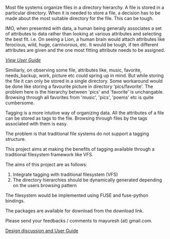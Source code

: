 Most file systems organize files in a directory hierarchy. A file is stored in a particular directory. When it is needed to store a file, a decision has to be made about the most suitable directory for the file. This can be tough.

IMO, when presented with data, a human being generally associates a set of attributes to data rather than looking at various attributes and selecting the best fit. i.e. On seeing a Lion, a human brain would attach attributes like ferocious, wild, huge, carnivorous, etc. It would be tough, if ten different attributes are given and the one most fitting attribute needs to be assigned.

_[View User Guide](http://code.google.com/p/dhtfs/wiki/UserGuide?tm=6)_

Similiarly, on observing some file, attributes like, music, favorite, needs\_backup, work, picture etc could spring up in mind. But while storing the file it can only be stored in a single directory. Some workaround would be done like storing a favourite picture in directory 'pics/favorite'. The problem here is the hierarchy between 'pics' and 'favorite' is unchangable. Browsing through all favorites from 'music', 'pics', 'poems' etc is quite cumbersome.

Tagging is a more intutive way of organizing data. All the attributes of a file can be stored as tags to the file. Browsing through files by the tags associated with them is easy.

The problem is that traditional file systems do not support a tagging structure.

This project aims at making the benefits of tagging available through a traditional filesystem framework like VFS.

The aims of this project are as follows:

  1. Integrate tagging with traditional filesystem (VFS)
  1. The directory hierarchies should be dynamically generated depending on the users browsing pattern

The filesystem would be implemented using FUSE and fuse-python bindings.

The packages are available for download from the download link.

Please send your feedbacks / comments to mayuresh (at) gmail.com.

[Design discussion and User Guide](http://code.google.com/p/dhtfs/wiki/UserGuide?tm=6)